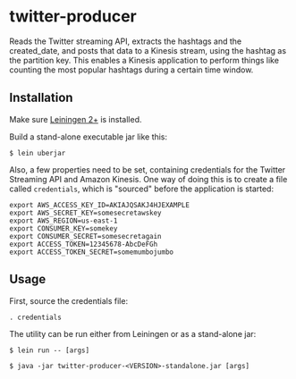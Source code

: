 # twitter-producer

Reads the Twitter streaming API, extracts the hashtags and the created_date,
and posts that data to a Kinesis stream, using the hashtag as the partition
key. This enables a Kinesis application to perform things like counting the
most popular hashtags during a certain time window.

## Installation

Make sure [Leiningen 2+](http://leiningen.org/) is installed.

Build a stand-alone executable jar like this:

    $ lein uberjar

Also, a few properties need to be set, containing credentials for the Twitter
Streaming API and Amazon Kinesis. One way of doing this is to create a file
called `credentials`, which is "sourced" before the application is started:

	export AWS_ACCESS_KEY_ID=AKIAJQSAKJ4HJEXAMPLE
	export AWS_SECRET_KEY=somesecretawskey
	export AWS_REGION=us-east-1
	export CONSUMER_KEY=somekey
	export CONSUMER_SECRET=somesecretagain
	export ACCESS_TOKEN=12345678-AbcDeFGh
	export ACCESS_TOKEN_SECRET=somemumbojumbo

## Usage

First, source the credentials file:

	. credentials

The utility can be run either from Leiningen or as a stand-alone jar:

    $ lein run -- [args]

    $ java -jar twitter-producer-<VERSION>-standalone.jar [args]

